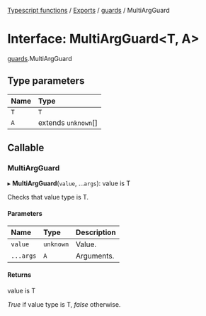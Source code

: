 [Typescript functions](../index.md) / [Exports](../modules.md) / [guards](../modules/guards.md) / MultiArgGuard

# Interface: MultiArgGuard<T, A\>

[guards](../modules/guards.md).MultiArgGuard

## Type parameters

| Name | Type |
| :------ | :------ |
| `T` | `T` |
| `A` | extends `unknown`[] |

## Callable

### MultiArgGuard

▸ **MultiArgGuard**(`value`, ...`args`): value is T

Checks that value type is T.

#### Parameters

| Name | Type | Description |
| :------ | :------ | :------ |
| `value` | `unknown` | Value. |
| `...args` | `A` | Arguments. |

#### Returns

value is T

_True_ if value type is T, _false_ otherwise.
